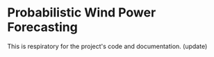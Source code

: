 # Probabilistic Wind Power Forecasting

This is respiratory for the project's code and documentation.
(update)
